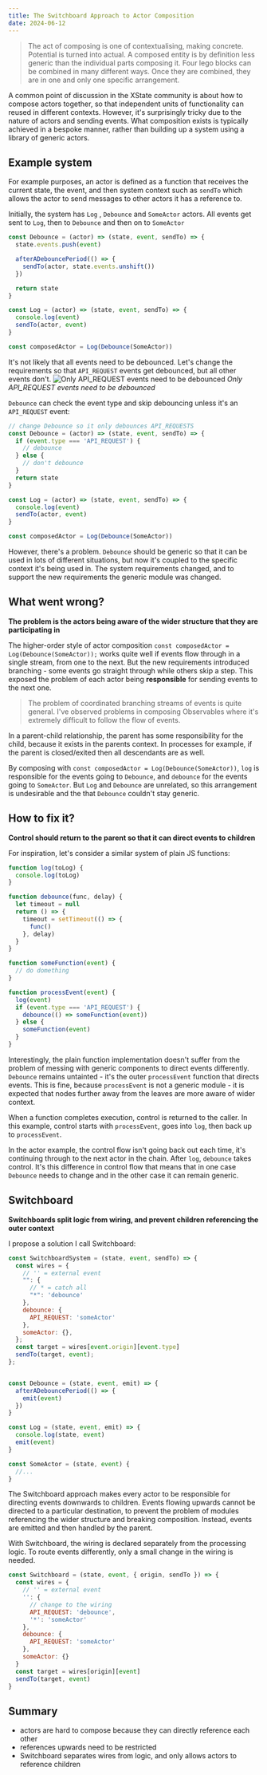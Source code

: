 ```yaml
---
title: The Switchboard Approach to Actor Composition
date: 2024-06-12
---
```


> The act of composing is one of contextualising, making concrete. Potential is turned into actual. A composed entity is by definition less generic than the individual parts composing it. Four lego blocks can be combined in many different ways. Once they are combined, they are in one and only one specific arrangement.

A common point of discussion in the XState community is about how to compose actors together, so that independent units of functionality can reused in different contexts. However, it's surprisingly tricky due to the nature of actors and sending events. What composition exists is typically achieved in a bespoke manner, rather than building up a system using a library of generic actors.

## Example system

For example purposes, an actor is defined as a function that receives the current state, the event, and then system context such as `sendTo` which allows the actor to send messages to other actors it has a reference to.

Initially, the system has `Log` , `Debounce` and `SomeActor` actors. All events get sent to `Log`, then to `Debounce` and then on to `SomeActor`

```js
const Debounce = (actor) => (state, event, sendTo) => {
  state.events.push(event)

  afterADebouncePeriod(() => {
    sendTo(actor, state.events.unshift())
  })

  return state
}

const Log = (actor) => (state, event, sendTo) => {
  console.log(event)
  sendTo(actor, event)
}

const composedActor = Log(Debounce(SomeActor))
```

It's not likely that all events need to be debounced. Let's change the requirements so that `API_REQUEST` events get debounced, but all other events don't.
![Only API_REQUEST events need to be debounced](/assets/the-switchboard-approach-to-actor-composition/ExampleSystem.png)
_Only API_REQUEST events need to be debounced_

`Debounce` can check the event type and skip debouncing unless it's an `API_REQUEST` event:

```js
// change Debounce so it only debounces API_REQUESTS
const Debounce = (actor) => (state, event, sendTo) => {
  if (event.type === 'API_REQUEST') {
    // debounce
  } else {
    // don't debounce
  }
  return state
}

const Log = (actor) => (state, event, sendTo) => {
  console.log(event)
  sendTo(actor, event)
}

const composedActor = Log(Debounce(SomeActor))
```

However, there's a problem. `Debounce` should be generic so that it can be used in lots of different situations, but now it's coupled to the specific context it's being used in. The system requirements changed, and to support the new requirements the generic module was changed.

## What went wrong?

**The problem is the actors being aware of the wider structure that they are participating in**

The higher-order style of actor composition `const composedActor = Log(Debounce(SomeActor));` works quite well if events flow through in a single stream, from one to the next. But the new requirements introduced branching - some events go straight through while others skip a step. This exposed the problem of each actor being **responsible** for sending events to the next one.

> The problem of coordinated branching streams of events is quite general. I've observed problems in composing Observables where it's extremely difficult to follow the flow of events.

In a parent-child relationship, the parent has some responsibility for the child, because it exists in the parents context. In processes for example, if the parent is closed/exited then all descendants are as well.

By composing with `const composedActor = Log(Debounce(SomeActor))`, `log` is responsible for the events going to `Debounce`, and `debounce` for the events going to `SomeActor`. But `Log`
and `Debounce` are unrelated, so this arrangement is undesirable and the that `Debounce` couldn't stay generic.

## How to fix it?

**Control should return to the parent so that it can direct events to children**

For inspiration, let's consider a similar system of plain JS functions:

```js
function log(toLog) {
  console.log(toLog)
}

function debounce(func, delay) {
  let timeout = null
  return () => {
    timeout = setTimeout(() => {
      func()
    }, delay)
  }
}

function someFunction(event) {
  // do domething
}

function processEvent(event) {
  log(event)
  if (event.type === 'API_REQUEST') {
    debounce(() => someFunction(event))
  } else {
    someFunction(event)
  }
}
```

Interestingly, the plain function implementation doesn't suffer from the problem of messing with generic components to direct events differently. `Debounce` remains untainted - it's the outer `processEvent` function that directs events. This is fine, because `processEvent` is not a generic module - it is expected that nodes further away from the leaves are more aware of wider context.

When a function completes execution, control is returned to the caller. In this example, control starts with `processEvent`, goes into `log`, then back up to `processEvent`.

In the actor example, the control flow isn't going back out each time, it's continuing through to the next actor in the chain. After `log`, `debounce` takes control. It's this difference in control flow that means that in one case `Debounce` needs to change and in the other case it can remain generic.

## Switchboard

**Switchboards split logic from wiring, and prevent children referencing the outer context**

I propose a solution I call Switchboard:

```js
const SwitchboardSystem = (state, event, sendTo) => {
  const wires = {
    // '' = external event
    "": {
      // * = catch all
      "*": 'debounce'
    },
    debounce: {
      API_REQUEST: 'someActor'
    },
    someActor: {},
  };
  const target = wires[event.origin][event.type]
  sendTo(target, event);
};


const Debounce = (state, event, emit) => {
  afterADebouncePeriod(() => {
    emit(event)
  })
}

const Log = (state, event, emit) => {
  console.log(state, event)
  emit(event)
}

const SomeActor = (state, event) {
  //...
}
```

The Switchboard approach makes every actor to be responsible for directing events downwards to children. Events flowing upwards cannot be directed to a particular destination, to prevent the problem of modules referencing the wider structure and breaking composition. Instead, events are emitted and then handled by the parent.

With Switchboard, the wiring is declared separately from the processing logic. To route events differently, only a small change in the wiring is needed.

```js
const Switchboard = (state, event, { origin, sendTo }) => {
  const wires = {
    // '' = external event
    '': {
      // change to the wiring
      API_REQUEST: 'debounce',
      '*': 'someActor'
    },
    debounce: {
      API_REQUEST: 'someActor'
    },
    someActor: {}
  }
  const target = wires[origin][event]
  sendTo(target, event)
}
```

## Summary

- actors are hard to compose because they can directly reference each other
- references upwards need to be restricted
- Switchboard separates wires from logic, and only allows actors to reference children
